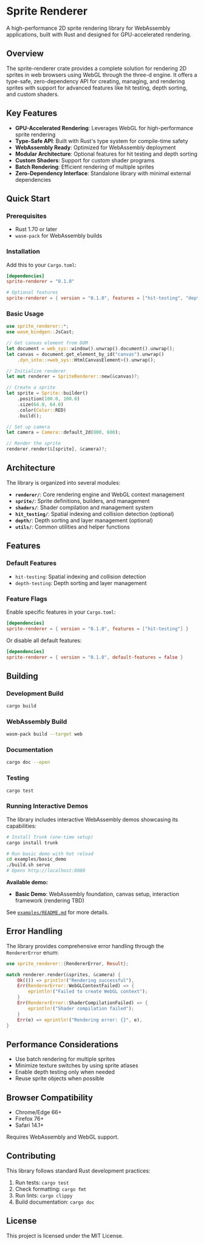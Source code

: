 # Sprite Renderer

A high-performance 2D sprite rendering library for WebAssembly applications, built with Rust and designed for GPU-accelerated rendering.

## Overview

The sprite-renderer crate provides a complete solution for rendering 2D sprites in web browsers using WebGL through the three-d engine. It offers a type-safe, zero-dependency API for creating, managing, and rendering sprites with support for advanced features like hit testing, depth sorting, and custom shaders.

## Key Features

- **GPU-Accelerated Rendering**: Leverages WebGL for high-performance sprite rendering
- **Type-Safe API**: Built with Rust's type system for compile-time safety
- **WebAssembly Ready**: Optimized for WebAssembly deployment
- **Modular Architecture**: Optional features for hit testing and depth sorting
- **Custom Shaders**: Support for custom shader programs
- **Batch Rendering**: Efficient rendering of multiple sprites
- **Zero-Dependency Interface**: Standalone library with minimal external dependencies

## Quick Start

### Prerequisites

- Rust 1.70 or later
- `wasm-pack` for WebAssembly builds

### Installation

Add this to your `Cargo.toml`:

```toml
[dependencies]
sprite-renderer = "0.1.0"

# Optional features
sprite-renderer = { version = "0.1.0", features = ["hit-testing", "depth-testing"] }
```

### Basic Usage

```rust
use sprite_renderer::*;
use wasm_bindgen::JsCast;

// Get canvas element from DOM
let document = web_sys::window().unwrap().document().unwrap();
let canvas = document.get_element_by_id("canvas").unwrap()
    .dyn_into::<web_sys::HtmlCanvasElement>().unwrap();

// Initialize renderer
let mut renderer = SpriteRenderer::new(&canvas)?;

// Create a sprite
let sprite = Sprite::builder()
    .position(100.0, 100.0)
    .size(64.0, 64.0)
    .color(Color::RED)
    .build();

// Set up camera
let camera = Camera::default_2d(800, 600);

// Render the sprite
renderer.render(&[sprite], &camera)?;
```

## Architecture

The library is organized into several modules:

- **`renderer/`**: Core rendering engine and WebGL context management
- **`sprite/`**: Sprite definitions, builders, and management
- **`shaders/`**: Shader compilation and management system
- **`hit_testing/`**: Spatial indexing and collision detection (optional)
- **`depth/`**: Depth sorting and layer management (optional)
- **`utils/`**: Common utilities and helper functions

## Features

### Default Features

- `hit-testing`: Spatial indexing and collision detection
- `depth-testing`: Depth sorting and layer management

### Feature Flags

Enable specific features in your `Cargo.toml`:

```toml
[dependencies]
sprite-renderer = { version = "0.1.0", features = ["hit-testing"] }
```

Or disable all default features:

```toml
[dependencies]
sprite-renderer = { version = "0.1.0", default-features = false }
```

## Building

### Development Build

```bash
cargo build
```

### WebAssembly Build

```bash
wasm-pack build --target web
```

### Documentation

```bash
cargo doc --open
```

### Testing

```bash
cargo test
```

### Running Interactive Demos

The library includes interactive WebAssembly demos showcasing its capabilities:

```bash
# Install Trunk (one-time setup)
cargo install trunk

# Run basic demo with hot reload
cd examples/basic_demo
./build.sh serve
# Opens http://localhost:8080
```

**Available demo:**
- **Basic Demo**: WebAssembly foundation, canvas setup, interaction framework (rendering TBD)

See [`examples/README.md`](examples/README.md) for more details.

## Error Handling

The library provides comprehensive error handling through the `RendererError` enum:

```rust
use sprite_renderer::{RendererError, Result};

match renderer.render(&sprites, &camera) {
    Ok(()) => println!("Rendering successful"),
    Err(RendererError::WebGLContextFailed) => {
        eprintln!("Failed to create WebGL context");
    }
    Err(RendererError::ShaderCompilationFailed) => {
        eprintln!("Shader compilation failed");
    }
    Err(e) => eprintln!("Rendering error: {}", e),
}
```

## Performance Considerations

- Use batch rendering for multiple sprites
- Minimize texture switches by using sprite atlases
- Enable depth testing only when needed
- Reuse sprite objects when possible

## Browser Compatibility

- Chrome/Edge 66+
- Firefox 76+
- Safari 14.1+

Requires WebAssembly and WebGL support.

## Contributing

This library follows standard Rust development practices:

1. Run tests: `cargo test`
2. Check formatting: `cargo fmt`
3. Run lints: `cargo clippy`
4. Build documentation: `cargo doc`

## License

This project is licensed under the MIT License.